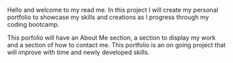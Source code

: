  Hello and welcome to my read me. In this project I will create my personal portfolio to showcase my skills and creations as I progress through my coding bootcamp. 
 
 This porfolio will have an About Me section, a section to display my work and a section of how to contact me.
 This portfolio is an on going project that will improve with time and newly developed skills. 
